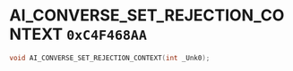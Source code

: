 # AI_CONVERSE_SET_REJECTION_CONTEXT `0xC4F468AA`

```cpp
void AI_CONVERSE_SET_REJECTION_CONTEXT(int _Unk0);
```